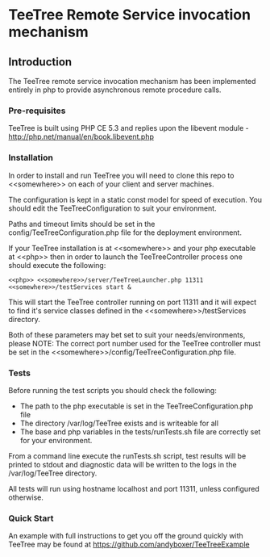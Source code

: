 # TeeTree Remote Service invocation mechanism

## Introduction

The TeeTree remote service invocation mechanism has been implemented entirely in php to provide asynchronous remote procedure calls.

### Pre-requisites

TeeTree is built using PHP CE 5.3 and replies upon the libevent module - <http://php.net/manual/en/book.libevent.php>

### Installation

In order to install and run TeeTree you will need to clone this repo to \<\<somewhere\>\> on each of your client and server machines.

The configuration is kept in a static const model for speed of execution. You should edit the TeeTreeConfiguration to suit your environment.

Paths and timeout limits should be set in the config/TeeTreeConfiguration.php file for the deployment environment. 

If your TeeTree installation is at \<\<somewhere\>\> and your php executable at \<\<php\>\> then in order to launch the TeeTreeController process one should execute the following:

    <<php>> <<somewhere>>/server/TeeTreeLauncher.php 11311 <<somewhere>>/testServices start &

This will start the TeeTree controller running on port 11311 and it will expect to find it's service classes defined in the \<\<somewhere\>\>/testServices directory.

Both of these parameters may bet set to suit your needs/environments, please NOTE: The correct port number used for the TeeTree controller must be set in the \<\<somewhere\>\>/config/TeeTreeConfiguration.php file.

### Tests

Before running the test scripts you should check the following:

* The path to the php executable is set in the TeeTreeConfiguration.php file
* The directory /var/log/TeeTree exists and is writeable for all 
* The base and php variables in the tests/runTests.sh file are correctly set for your environment.

From a command line execute the runTests.sh script, test results will be printed to stdout and diagnostic data will be written to the logs in the /var/log/TeeTree directory.

All tests will run using hostname localhost and port 11311, unless configured otherwise.

### Quick Start

An example with full instructions to get you off the ground quickly with TeeTree may be found at <https://github.com/andyboxer/TeeTreeExample>